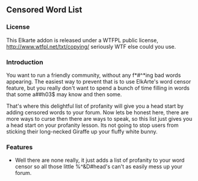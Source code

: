 ## Censored Word List

### License

This Elkarte addon is released under a WTFPL public license, http://www.wtfpl.net/txt/copying/ seriously WTF else could you use.

### Introduction

You want to run a friendly community, without any f*#^*ing bad words appearing. The easiest way to prevent that is to use ElkArte's word censor feature, but you really don't want to spend a bunch of time filling in words that some a##h03$ may know and then some.

That's where this delightful list of profanity will give you a head start by adding censored words to your forum.  Now lets be honest here, there are more ways to curse then there are ways to speak, so this list just gives you a head start on your profanity lesson.  Its not going to stop users from sticking their long-necked Giraffe up your fluffy white bunny.

### Features

 - Well there are none really, it just adds a list of profanity to your word censor so all those little %^&D#head's can't as easily mess up your forum.